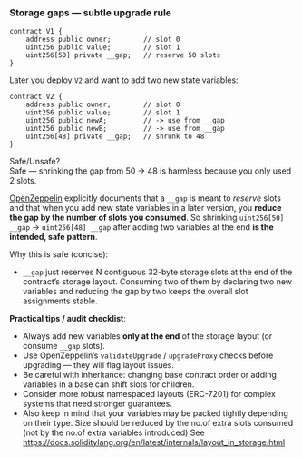 ### Storage gaps — subtle upgrade rule
```solidity
contract V1 {
    address public owner;        // slot 0
    uint256 public value;        // slot 1
    uint256[50] private __gap;   // reserve 50 slots
}
```
Later you deploy `V2` and want to add two new state variables:
```solidity
contract V2 {
    address public owner;        // slot 0
    uint256 public value;        // slot 1
    uint256 public newA;         // -> use from __gap
    uint256 public newB;         // -> use from __gap
    uint256[48] private __gap;   // shrunk to 48
}
```
Safe/Unsafe?  
Safe — shrinking the gap from 50 → 48 is harmless because you only used 2 slots.

[OpenZeppelin](https://docs.openzeppelin.com/upgrades-plugins/writing-upgradeable#storage-gaps) explicitly documents that a `__gap` is meant to _reserve_ slots and that when you add new state variables in a later version, you **reduce the gap by the number of slots you consumed**. So shrinking `uint256[50] __gap` → `uint256[48] __gap` after adding two variables at the end **is the intended, safe pattern**.

Why this is safe (concise):
- `__gap` just reserves N contiguous 32-byte storage slots at the end of the contract’s storage layout. Consuming two of them by declaring two new variables and reducing the gap by two keeps the overall slot assignments stable.

**Practical tips / audit checklist**:
- Always add new variables **only at the end** of the storage layout (or consume `__gap` slots).
- Use OpenZeppelin’s `validateUpgrade` / `upgradeProxy` checks before upgrading — they will flag layout issues.
- Be careful with inheritance: changing base contract order or adding variables in a base can shift slots for children.
- Consider more robust namespaced layouts (ERC-7201) for complex systems that need stronger guarantees.
- Also keep in mind that your variables may be packed tightly depending on their type. Size should be reduced by the no.of extra slots consumed (not by the no.of extra variables introduced) See https://docs.soliditylang.org/en/latest/internals/layout_in_storage.html
